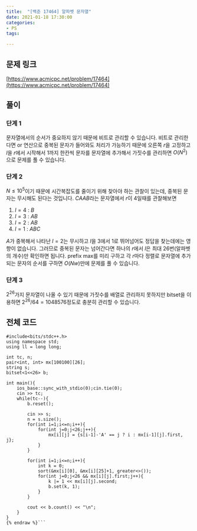 ```yaml
---
title:  "[백준 17464] 알파벳 문자열"
date: 2021-01-18 17:30:00
categories: 
- PS
tags:

---
```


## 문제 링크

[https://www.acmicpc.net/problem/17464](https://www.acmicpc.net/problem/17464)

## 풀이

### 단계 1

문자열에서의 순서가 중요하지 않기 때문에 비트로 관리할 수 있습니다. 비트로 관리한다면 or 연산으로 중복된 문자가 들어와도 처리가 가능하기 때문에 오른쪽 $r$을 고정하고 $l$을 $r$에서 시작해서 $1$까지 한칸씩 문자를 문자열에 추가해서 가짓수를 관리하면 $O(N^2)$으로 문제를 풀 수 있습니다. 

### 단계 2

$N≤10^5$이기 때문에 시간복잡도를 줄이기 위해 찾아야 하는 관찰이 있는데, 중복된 문자는 무시해도 된다는 것입니다. $CAAB$라는 문자열에서 $r$이 $4$일때를 관찰해보면 

1. $l=4$ : $B$
2. $l=3$ : $AB$
3. $l=2$ : $AB$
4. $l=1$ : $ABC$

$A$가 중복해서 나타난 $l=2$는 무시하고 $l$을 $3$에서 $1$로 뛰어넘어도 정답을 찾는데에는 영향이 없습니다. 그러므로 중복된 문자는 넘어간다면 하나의 $r$에서 $l$은 최대 $26$번(알파벳의 개수)만 확인하면 됩니다. prefix max를 미리 구하고 각 $r$마다 정렬로 문자열에 추가되는 문자의 순서를 구하면 $O(Nw)$만에 문제를 풀 수 있습니다.

### 단계 3

$2^{26}$가지 문자열이 나올 수 있기 때문에 가짓수를 배열로 관리하지 못하지만 bitset을 이용하면 $2^{26}/64 = 1048576$정도로 충분히 관리할 수 있습니다.

## 전체 코드

```cpp{% raw %}
#include<bits/stdc++.h>
using namespace std;
using ll = long long;

int tc, n;
pair<int, int> mx[100100][26];
string s;
bitset<1<<26> b;

int main(){
    ios_base::sync_with_stdio(0);cin.tie(0);
    cin >> tc;
    while(tc--){
        b.reset();

        cin >> s;
        n = s.size();
        for(int i=1;i<=n;i++){
            for(int j=0;j<26;j++){
                mx[i][j] = {s[i-1]-'A' == j ? i : mx[i-1][j].first, j};
            }
        }

        for(int i=1;i<=n;i++){
            int k = 0;
            sort(&mx[i][0], &mx[i][25]+1, greater<>());
            for(int j=0;j<26 && mx[i][j].first;j++){
                k |= 1 << mx[i][j].second;
                b.set(k, 1);
            }
        }

        cout << b.count() << "\n";
    }
}
{% endraw %}```
```